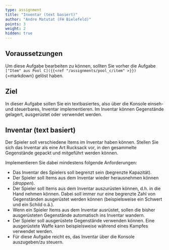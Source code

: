 ```yaml
---
type: assignment
title: "Inventar (text basiert)"
author: "Andre Matutat (FH Bielefeld)"
points: 3
weight: 2
hidden: true
---
```


## Voraussetzungen

Um diese Aufgabe bearbeiten zu können, sollten Sie vorher die Aufgabe `["Item" aus Pool C]({{<ref "/assignments/pool_c/item" >}})`{=markdown} gelöst haben.

## Ziel

In dieser Aufgabe sollen Sie ein textbasiertes, also über die Konsole einseh- und steuerbares, Inventar implementieren.
Im Inventar können Gegenstände gelagert, ausgerüstet oder verwendet werden.

## Inventar (text basiert)

Der Spieler soll verschiedene Items im Inventar haben können. Stellen Sie sich das Inventar als eine Art Rucksack vor, in den gesammelte Gegenstände gepackt und mitgeführt werden können.

Implementieren Sie dabei mindestens folgende Anforderungen:
-   Das Inventar des Spielers soll begrenzt sein (begrenzte Kapazität).
-   Der Spieler soll Items aus dem Inventar wieder herausnehmen können (*droppen*).
-   Der Spieler soll Items aus dem Inventar auszurüsten können, d.h. in die Hand nehmen können. Dabei soll immer nur eine begrenzte Zahl von Gegenständen ausgerüstet werden können (beispielsweise ein Schwert und ein Schild o.ä.).
-   Wenn ein Spieler Items aus dem Inventar ausrüstet, sollen die bisher ausgerüsteten Gegenstände automatisch ins Inventar wandern.
-   Der Spieler soll ausgerüstete Gegenstände verwenden können. Eine ausgerüstete Waffe kann beispielsweise während eines Kampfes verwendet werden.
-   Für diese Aufgabe reicht es, das Inventar über die Konsole auszugeben/zu steuern.
